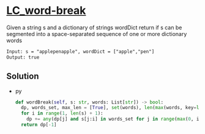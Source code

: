 # [LC_word-break](https://leetcode.com/problems/word-break)

Given a string s and a dictionary of strings wordDict
return if s can be segmented into a space-separated sequence of one or more dictionary words

```txt
Input: s = "applepenapple", wordDict = ["apple","pen"]
Output: true
```

## Solution

* py

  ```py
  def wordBreak(self, s: str, words: List[str]) -> bool:
    dp, words_set, max_len = [True], set(words), len(max(words, key=len)) if words else 0
    for i in range(1, len(s) + 1):
      dp += any(dp[j] and s[j:i] in words_set for j in range(max(0, i - max_len), i)),
    return dp[-1]
  ```
